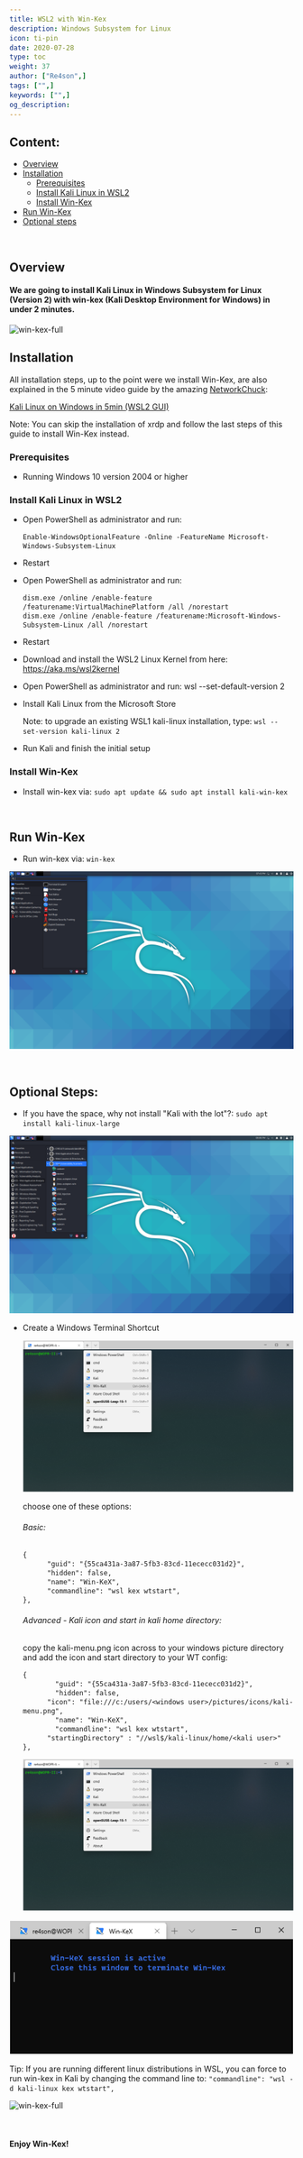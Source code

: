 ```yaml
---
title: WSL2 with Win-Kex
description: Windows Subsystem for Linux
icon: ti-pin
date: 2020-07-28
type: toc
weight: 37
author: ["Re4son",]
tags: ["",]
keywords: ["",]
og_description:
---
```


## Content:

- [Overview](#overview)
- [Installation](#installation)
  - [Prerequisites](#prerequisites)
  - [Install Kali Linux in WSL2](#install-kali-linux-in-wsl2)
  - [Install Win-Kex](#install-win-kex)
- [Run Win-Kex](#run-win-kex)
- [Optional steps](#optional-steps)

&nbsp;

## Overview

#### We are going to install Kali Linux in Windows Subsystem for Linux (Version 2) with win-kex (Kali Desktop Environment for Windows) in under 2 minutes.

![win-kex-full](/home/re4son/devel/kali-docs/content/wsl/win-kex-full.png)



## Installation

All installation steps, up to the point were we install Win-Kex, are also explained in the 5 minute video guide by the amazing [NetworkChuck](https:/twitter.com/NetWorkChuck):

[Kali Linux on Windows in 5min (WSL2 GUI)](https://www.youtube.com/watch?v=AfVH54edAHU)

Note: You can skip the installation of xrdp and follow the last steps of this guide to install Win-Kex instead.

### Prerequisites

- Running Windows 10 version 2004 or higher

### Install Kali Linux in WSL2

- Open PowerShell as administrator and run:

  ```
  Enable-WindowsOptionalFeature -Online -FeatureName Microsoft-Windows-Subsystem-Linux
  ```

- Restart

- Open PowerShell as administrator and run:

  ```
  dism.exe /online /enable-feature /featurename:VirtualMachinePlatform /all /norestart
  dism.exe /online /enable-feature /featurename:Microsoft-Windows-Subsystem-Linux /all /norestart
  ```

- Restart

- Download and install the WSL2 Linux Kernel from here: https://aka.ms/wsl2kernel

- Open PowerShell as administrator and run:
wsl --set-default-version 2

- Install Kali Linux from the Microsoft Store

  Note: to upgrade an existing WSL1 kali-linux installation, type:
  `wsl --set-version kali-linux 2`

- Run Kali and finish the initial setup

### Install Win-Kex

- Install win-kex via:
  `sudo apt update && sudo apt install kali-win-kex`

&nbsp;

## Run Win-Kex

- Run win-kex via:
`win-kex`

![Win-Kex](./win-kex.png)

&nbsp;

## Optional Steps:

- If you have the space, why not install "Kali with the lot"?:
`sudo apt install kali-linux-large`

![Win-Kex with the Lot](./win-kex-thelot.png)


- Create a Windows Terminal Shortcut

  ![Win-Kex in WTS](./win-kex-wt1.png)

  

  choose one of these options:

  ###### Basic:

  ```
  {
        "guid": "{55ca431a-3a87-5fb3-83cd-11ececc031d2}",
        "hidden": false,
        "name": "Win-KeX",
        "commandline": "wsl kex wtstart",
  },
  ```

  

  ###### Advanced - Kali icon and start in kali home directory:

  copy the kali-menu.png icon across to your windows picture directory and add the icon and start directory to your WT config:

  ```
  {
          "guid": "{55ca431a-3a87-5fb3-83cd-11ececc031d2}",
          "hidden": false,
  		"icon": "file:///c:/users/<windows user>/pictures/icons/kali-menu.png",
          "name": "Win-KeX",
          "commandline": "wsl kex wtstart",
  		"startingDirectory" : "//wsl$/kali-linux/home/<kali user>"
  },
  ```

  ![Win-Kex in WTS](./win-kex-wt1.png)

![Win-Kex in wts](./win-kex-wt2.png)



Tip: If you are running different linux distributions in WSL, you can force to run win-kex in Kali by changing the command line to:
`"commandline": "wsl -d kali-linux kex wtstart",`

![win-kex-full](/home/re4son/devel/kali-docs/content/wsl/win-kex-full.png)

&nbsp;

#### Enjoy Win-Kex!